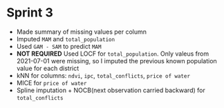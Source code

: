 # Sprint 3
* Made summary of missing values per column
* Imputed `MAM` and `total_population`
* Used `GAM - SAM` to predict `MAM`
* **NOT REQUIRED** Used LOCF for `total_population`. Only valeus from 2021-07-01 were missing, so I imputed the previous known population value for each district
* kNN for columns: `ndvi`, `ipc`, `total_conflicts`, `price of water`
* MICE for `price of water`
* Spline imputation + NOCB(next observation carried backward) for `total_conflicts`


